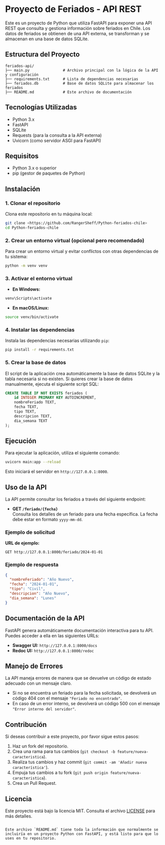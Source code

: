 # Proyecto de Feriados - API REST

Este es un proyecto de Python que utiliza FastAPI para exponer una API REST que consulta y gestiona información sobre feriados en Chile. Los datos de feriados se obtienen de una API externa, se transforman y se almacenan en una base de datos SQLite.

## Estructura del Proyecto

```
feriados-api/
├── main.py               # Archivo principal con la lógica de la API y configuración
├── requirements.txt      # Lista de dependencias necesarias
├── feriados.db           # Base de datos SQLite para almacenar los feriados
├── README.md             # Este archivo de documentación
```

## Tecnologías Utilizadas

- Python 3.x
- FastAPI
- SQLite
- Requests (para la consulta a la API externa)
- Uvicorn (como servidor ASGI para FastAPI)

## Requisitos

- Python 3.x o superior
- pip (gestor de paquetes de Python)

## Instalación

### 1. Clonar el repositorio

Clona este repositorio en tu máquina local:

```bash
git clone <https://github.com/RangerSheff/Python-feriados-chile>
cd Python-feriados-chile
```

### 2. Crear un entorno virtual (opcional pero recomendado)

Para crear un entorno virtual y evitar conflictos con otras dependencias de tu sistema:

```bash
python -m venv venv
```

### 3. Activar el entorno virtual

- **En Windows:**

```bash
venv\Scripts\activate
```

- **En macOS/Linux:**

```bash
source venv/bin/activate
```

### 4. Instalar las dependencias

Instala las dependencias necesarias utilizando `pip`:

```bash
pip install -r requirements.txt
```

### 5. Crear la base de datos

El script de la aplicación crea automáticamente la base de datos SQLite y la tabla necesaria si no existen. Si quieres crear la base de datos manualmente, ejecuta el siguiente script SQL:

```sql
CREATE TABLE IF NOT EXISTS feriados (
    id INTEGER PRIMARY KEY AUTOINCREMENT,
    nombreFeriado TEXT,
    fecha TEXT,
    tipo TEXT,
    descripcion TEXT,
    dia_semana TEXT
);
```

## Ejecución

Para ejecutar la aplicación, utiliza el siguiente comando:

```bash
uvicorn main:app --reload
```

Esto iniciará el servidor en `http://127.0.0.1:8000`.

## Uso de la API

La API permite consultar los feriados a través del siguiente endpoint:

- **GET `/feriado/{fecha}`**  
  Consulta los detalles de un feriado para una fecha específica. La fecha debe estar en formato `yyyy-mm-dd`.

### Ejemplo de solicitud

**URL de ejemplo:**

```http
GET http://127.0.0.1:8000/feriado/2024-01-01
```

### Ejemplo de respuesta

```json
{
  "nombreFeriado": "Año Nuevo",
  "fecha": "2024-01-01",
  "tipo": "Civil",
  "descripcion": "Año Nuevo",
  "dia_semana": "Lunes"
}
```

## Documentación de la API

FastAPI genera automáticamente documentación interactiva para tu API. Puedes acceder a ella en las siguientes URLs:

- **Swagger UI:** `http://127.0.0.1:8000/docs`
- **Redoc UI:** `http://127.0.0.1:8000/redoc`

## Manejo de Errores

La API maneja errores de manera que se devuelve un código de estado adecuado con un mensaje claro.

- Si no se encuentra un feriado para la fecha solicitada, se devolverá un código 404 con el mensaje `"Feriado no encontrado"`.
- En caso de un error interno, se devolverá un código 500 con el mensaje `"Error interno del servidor"`.

## Contribución

Si deseas contribuir a este proyecto, por favor sigue estos pasos:

1. Haz un fork del repositorio.
2. Crea una rama para tus cambios (`git checkout -b feature/nueva-caracteristica`).
3. Realiza tus cambios y haz commit (`git commit -am 'Añadir nueva característica'`).
4. Empuja tus cambios a tu fork (`git push origin feature/nueva-caracteristica`).
5. Crea un Pull Request.

## Licencia

Este proyecto está bajo la licencia MIT. Consulta el archivo [LICENSE](LICENSE) para más detalles.

```

Este archivo `README.md` tiene toda la información que normalmente se incluiría en un proyecto Python con FastAPI, y está listo para que lo uses en tu repositorio.